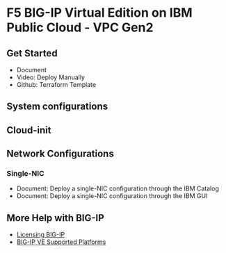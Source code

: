 
# F5 BIG-IP Virtual Edition on IBM Public Cloud - VPC Gen2

## Get Started

- Document
- Video: Deploy Manually
- Github: Terraform Template

## System configurations

## Cloud-init

## Network Configurations
### Single-NIC
- Document: Deploy a single-NIC configuration through the IBM Catalog
- Document: Deploy a single-NIC configuration through the IBM GUI

## More Help with BIG-IP
- [Licensing BIG-IP](https://clouddocs.f5.com/cloud/public/v1/licensing/licensing.html)
- [BIG-IP VE Supported Platforms](https://clouddocs.f5.com/cloud/public/v1/matrix.html)
